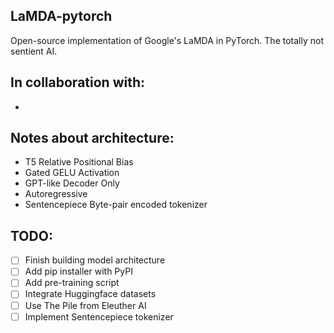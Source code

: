 ## LaMDA-pytorch
Open-source implementation of Google's LaMDA in PyTorch. The totally not sentient AI.

## In collaboration with:
- 


## Notes about architecture:
- T5 Relative Positional Bias
- Gated GELU Activation
- GPT-like Decoder Only
- Autoregressive 
- Sentencepiece Byte-pair encoded tokenizer

## TODO:
- [ ] Finish building model architecture
- [ ] Add pip installer with PyPI
- [ ] Add pre-training script
- [ ] Integrate Huggingface datasets
- [ ] Use The Pile from Eleuther AI 
- [ ] Implement Sentencepiece tokenizer
